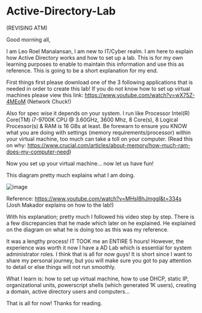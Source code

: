 # Active-Directory-Lab

(REVISING ATM)

Good morning all,

I am Leo Roel Manalansan, I am new to IT/Cyber realm. I am here to explain how Active Directory works and how to set up a lab. This is for my own learning purposes to enable to maintain this information and use this as reference. This is going to be a short explanation for my end.

First things first please download one of the 3 following applications that is needed in order to create this lab! If you do not know how to set up virtual machines please view this link: https://www.youtube.com/watch?v=wX75Z-4MEoM (Network Chuck!)

Also for spec wise it depends on your system. I run like Processor	Intel(R) Core(TM) i7-9700K CPU @ 3.60GHz, 3600 Mhz, 8 Core(s), 8 Logical Processor(s) & RAM is 16 GBs at least. Be forewarn to ensure you KNOW what you are doing with settings (memory requirements/processor) within your virtual machine, too much can take a toll on your computer. (Read this on why: https://www.crucial.com/articles/about-memory/how-much-ram-does-my-computer-need)

Now you set up your virtual machine... now let us have fun!

This diagram pretty much explains what I am doing.

![image](https://github.com/NotCepheii/Active-Directory-Lab/assets/157918384/0c2c2b41-2c0f-49ba-9b10-00ca142da765)

Reference: https://www.youtube.com/watch?v=MHsI8hJmggI&t=334s (Josh Makador explains on how to the lab!)

With his explanation; pretty much I followed his video step by step. There is a few discrepancies that he made which later on he explained. He explained on the diagram on what he is doing too as this was my reference.

It was a lengthy process! IT TOOK me an ENTIRE 5 hours! However, the experience was worth it now I have a AD Lab which is essential for system administrator roles. I think that is all for now guys! It is short since I want to share my personal journey, but you will make sure you got to pay attention to detail or else things will not run smoothly. 

What I learn is: how to set up virtual machine, how to use DHCP, static IP, organizational units, powerscript shells (which generated 1K users), creating a domain, active directory users and computers...

That is all for now! Thanks for reading.



